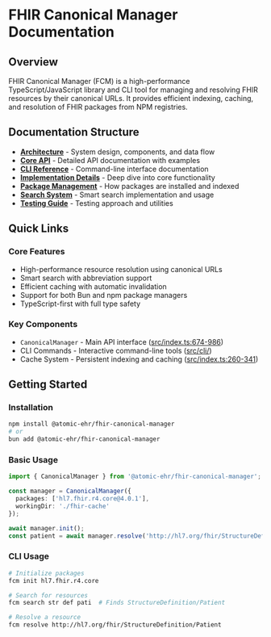 # FHIR Canonical Manager Documentation

## Overview

FHIR Canonical Manager (FCM) is a high-performance TypeScript/JavaScript library and CLI tool for managing and resolving FHIR resources by their canonical URLs. It provides efficient indexing, caching, and resolution of FHIR packages from NPM registries.

## Documentation Structure

- **[Architecture](./architecture.md)** - System design, components, and data flow
- **[Core API](./api-reference.md)** - Detailed API documentation with examples
- **[CLI Reference](./cli-reference.md)** - Command-line interface documentation
- **[Implementation Details](./implementation.md)** - Deep dive into core functionality
- **[Package Management](./package-management.md)** - How packages are installed and indexed
- **[Search System](./search-system.md)** - Smart search implementation and usage
- **[Testing Guide](./testing.md)** - Testing approach and utilities

## Quick Links

### Core Features
- High-performance resource resolution using canonical URLs
- Smart search with abbreviation support
- Efficient caching with automatic invalidation
- Support for both Bun and npm package managers
- TypeScript-first with full type safety

### Key Components
- `CanonicalManager` - Main API interface ([src/index.ts:674-986](../src/index.ts))
- CLI Commands - Interactive command-line tools ([src/cli/](../src/cli/))
- Cache System - Persistent indexing and caching ([src/index.ts:260-341](../src/index.ts))

## Getting Started

### Installation
```bash
npm install @atomic-ehr/fhir-canonical-manager
# or
bun add @atomic-ehr/fhir-canonical-manager
```

### Basic Usage
```typescript
import { CanonicalManager } from '@atomic-ehr/fhir-canonical-manager';

const manager = CanonicalManager({
  packages: ['hl7.fhir.r4.core@4.0.1'],
  workingDir: './fhir-cache'
});

await manager.init();
const patient = await manager.resolve('http://hl7.org/fhir/StructureDefinition/Patient');
```

### CLI Usage
```bash
# Initialize packages
fcm init hl7.fhir.r4.core

# Search for resources
fcm search str def pati  # Finds StructureDefinition/Patient

# Resolve a resource
fcm resolve http://hl7.org/fhir/StructureDefinition/Patient
```